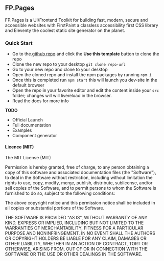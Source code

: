 ## FP.Pages

FP.Pages is a UI/Frontend Toolkit for building fast, modern, secure and accessible websites with FirstPaint a classless accessibility first CSS library and Eleventy the coolest static site generator on the planet.

### Quick Start

- Go to the[ github repo](https://github.com/shawn-sandy/fp-pages) and click the **Use this template** button to clone the repo
- Clone the new repo to your desktop `git clone repo-url`
- Go to your new repo and clone to your desktop
- Open the cloned repo and install the npm packages by running `npm i`
- Once this is completed run `npm start` this will launch you dev-site in the default browser
- Open the repo in your favorite editor and edit the content inside your `src` folder; changes will will livereload in the browser.
- Read the docs for more info

**TODO**

- Official Launch
- Full documentation
- Examples
- Component generator

#### Licence (MIT)

The MIT License (MIT)

Permission is hereby granted, free of charge, to any person obtaining a copy of this software and associated documentation files (the "Software"), to deal in the Software without restriction, including without limitation the rights to use, copy, modify, merge, publish, distribute, sublicense, and/or sell copies of the Software, and to permit persons to whom the Software is furnished to do so, subject to the following conditions:

The above copyright notice and this permission notice shall be included in all copies or substantial portions of the Software.

THE SOFTWARE IS PROVIDED "AS IS", WITHOUT WARRANTY OF ANY KIND, EXPRESS OR IMPLIED, INCLUDING BUT NOT LIMITED TO THE WARRANTIES OF MERCHANTABILITY, FITNESS FOR A PARTICULAR PURPOSE AND NONINFRINGEMENT. IN NO EVENT SHALL THE AUTHORS OR COPYRIGHT HOLDERS BE LIABLE FOR ANY CLAIM, DAMAGES OR OTHER LIABILITY, WHETHER IN AN ACTION OF CONTRACT, TORT OR OTHERWISE, ARISING FROM, OUT OF OR IN CONNECTION WITH THE SOFTWARE OR THE USE OR OTHER DEALINGS IN THE SOFTWARE.
